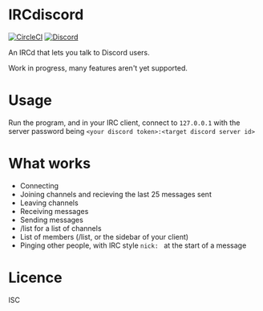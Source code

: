 # IRCdiscord

[![CircleCI](https://circleci.com/gh/tadeokondrak/IRCdiscord/tree/master.svg?style=svg)](https://circleci.com/gh/tadeokondrak/IRCdiscord/tree/master) [![Discord](https://img.shields.io/discord/541500289430192150.svg?logo=discord&style=flat-square)](https://discord.gg/TeJbfad)

An IRCd that lets you talk to Discord users.

Work in progress, many features aren't yet supported.

# Usage

Run the program, and in your IRC client, connect to `127.0.0.1` with the server password being `<your discord token>:<target discord server id>`

# What works

- Connecting
- Joining channels and recieving the last 25 messages sent
- Leaving channels
- Receiving messages
- Sending messages
- /list for a list of channels
- List of members (/list, or the sidebar of your client)
- Pinging other people, with IRC style `nick: ` at the start of a message

# Licence

ISC
